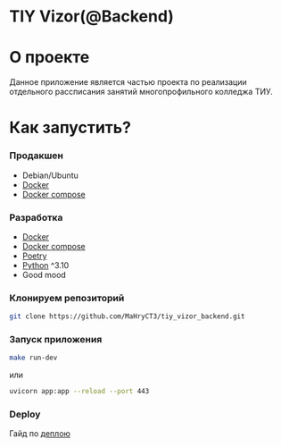 # TIY Vizor(@Backend)

# О проекте

Данное приложение является частью проекта по реализации отдельного рассписания занятий многопрофильного колледжа ТИУ. 

# Как запустить?


### Продакшен
* Debian/Ubuntu
* [Docker](https://docs.docker.com/engine/install/)
* [Docker compose](https://docs.docker.com/compose/install/)

### Разработка
* [Docker](https://docs.docker.com/engine/install/)
* [Docker compose](https://docs.docker.com/compose/install/)
* [Poetry](https://python-poetry.org/)
* [Python](https://www.python.org/downloads/) ^3.10
* Good mood
  

### Клонируем репозиторий

```bash
git clone https://github.com/MaHryCT3/tiy_vizor_backend.git
```
### Запуск приложения

```bash
make run-dev
```

или

```bash
uvicorn app:app --reload --port 443
```


### Deploy

Гайд по [деплою](/deployment.md) 